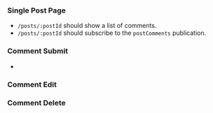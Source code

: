 ### Single Post Page

- `/posts/:postId` should show a list of comments.
- `/posts/:postId` should subscribe to the `postComments` publication.

### Comment Submit

- 

### Comment Edit

### Comment Delete